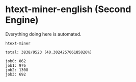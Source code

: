 # htext-miner-english (Second Engine)

Everything doing here is automated.

```
htext-miner

total: 3838/9523 (40.302425706185026%)

job0: 862
job1: 976
job2: 1308
job3: 692
```